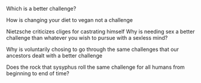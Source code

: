 Which is a better challenge?

How is changing your diet to vegan not a challenge

Nietzsche criticizes cliges for castrating himself
Why is needing sex a better challenge than whatever you wish to pursue with a sexless mind? 

Why is voluntarily chosing to go through the same challenges that our ancestors dealt with a better challenge

Does the rock that sysyphus roll the same challenge for all humans from beginning to end of time?